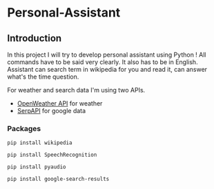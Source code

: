 # Personal-Assistant
## Introduction

In this project I will try to develop personal assistant using Python !
All commands have to be said very clearly. It also has to be in English.
Assistant can search term in wikipedia for you and read it, can answer what's the time question.

For weather and search data I'm using two APIs.
 - [OpenWeather API](https://openweathermap.org/api) for weather
 - [SerpAPI](https://serpapi.com/) for google data
### Packages

```shell
pip install wikipedia
```

```shell
pip install SpeechRecognition
```

```shell
pip install pyaudio
```

```shell
pip install google-search-results
```